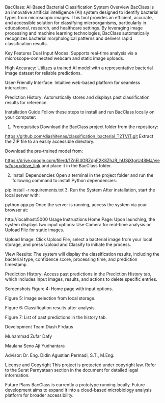 BacClass: AI-Based Bacterial Classification System
Overview
BacClass is an innovative artificial intelligence (AI) system designed to identify bacterial types from microscopic images. This tool provides an efficient, accurate, and accessible solution for classifying microorganisms, particularly in educational, research, and healthcare settings. By leveraging image processing and machine learning technologies, BacClass automatically recognizes bacterial morphological patterns and delivers rapid classification results.

Key Features
Dual Input Modes: Supports real-time analysis via a microscope-connected webcam and static image uploads.

High Accuracy: Utilizes a trained AI model with a representative bacterial image dataset for reliable predictions.

User-Friendly Interface: Intuitive web-based platform for seamless interaction.

Prediction History: Automatically stores and displays past classification results for reference.

Installation Guide
Follow these steps to install and run BacClass locally on your computer:

1. Prerequisites
Download the BacClass project folder from the repository:

https://github.com/diashitenas/classification_bacterial_T2TViT.git
Extract the ZIP file to an easily accessible directory.

Download the pre-trained model from:

https://drive.google.com/file/d/1ZnEI4ORZdpF2K8ZhJR_hUSjXtgrU48MJ/view?usp=drive_link
and place it in the BacClass folder.

2. Install Dependencies
Open a terminal in the project folder and run the following command to install Python dependencies:

pip install -r requirements.txt
3. Run the System
After installation, start the local server with:

python app.py
Once the server is running, access the system via your browser at:

http://localhost:5000
Usage Instructions
Home Page: Upon launching, the system displays two input options: Use Camera for real-time analysis or Upload File for static images.

Upload Image: Click Upload File, select a bacterial image from your local storage, and press Upload and Classify to initiate the process.

View Results: The system will display the classification results, including the bacterial type, confidence score, processing time, and prediction timestamp.

Prediction History: Access past predictions in the Prediction History tab, which includes input images, results, and actions to delete specific entries.

Screenshots
Figure 4: Home page with input options.

Figure 5: Image selection from local storage.

Figure 6: Classification results after analysis.

Figure 7: List of past predictions in the history tab.

Development Team
Diash Firdaus

Muhammad Zufar Dafy

Maulana Seno Aji Yudhantara

Advisor: Dr. Eng. Didin Agustian Permadi, S.T., M.Eng.

License and Copyright
This project is protected under copyright law. Refer to the Surat Pernyataan section in the document for detailed legal information.

Future Plans
BacClass is currently a prototype running locally. Future development aims to expand it into a cloud-based microbiology analysis platform for broader accessibility.
